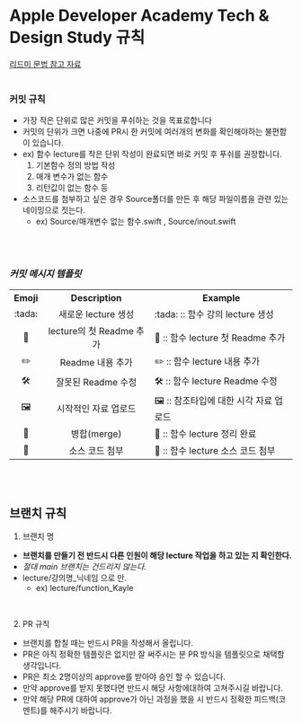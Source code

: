# Apple Developer Academy  Tech & Design Study 규칙


[리드미 문법 참고 자료](https://gist.github.com/ihoneymon/652be052a0727ad59601)
<br><br>

### 커밋 규칙
- 가장 작은 단위로 많은 커밋을 푸쉬하는 것을 목표로합니다
- 커밋의 단위가 크면 나중에 PR시 한 커밋에 여러개의 변화를 확인해야하는 불편함이 있습니다.
- ex) 함수 lecture를  작은 단위 작성이 완료되면 바로 커밋 후 푸쉬를 권장합니다.
  1. 기본함수 정의 방법 작성
  2. 매개 변수가 없는 함수 
  3. 리턴값이 없는 함수 등  
- 소스코드를 첨부하고 싶은 경우 Source폴더를 만든 후 해당 파일이름을 관련 있는 네이밍으로 짓는다.
  - ex) Source/매개변수 없는 함수.swift , Source/inout.swift

<br><br>

### *커밋 메시지 템플릿*

<table align = "center">
 
 <th> Emoji  </th>
 <th> Description</th>
 <th> Example </th>
 
 <tr>
   <td align = "center"> :tada: </td>
    <td align = "center"> 새로운 lecture 생성 </td>
     <td align = "left"> :tada: :: 함수 강의 lecture 생성 </td>
 </tr>
 
  <tr>
   <td align = "center"> 📄 </td>
    <td align = "center"> lecture의 첫 Readme 추가 </td>
     <td align = "left"> 📄 :: 함수 lecture 첫 Readme 추가 </td>
 </tr>
 
 
  <tr>
   <td align = "center"> ✏️ </td>
    <td align = "center"> Readme 내용 추가 </td>
     <td align = "left"> ✏️ :: 함수 lecture 내용 추가 </td>
 </tr>
 
 
  <tr>
   <td align = "center"> 🛠️ </td>
    <td align = "center"> 잘못된 Readme 수정 </td>
     <td align = "left"> 🛠️ :: 함수 lecture Readme 수정 </td>
 </tr>
 
 <tr>
   <td align = "center"> 🖼️ </td>
    <td align = "center"> 시작적인 자료 업로드 </td>
     <td align = "left"> 🖼️ :: 참조타입에 대한 시각 자료 업로드 </td>
 </tr>
 
 
  <tr>
   <td align = "center"> 👏 </td>
    <td align = "center">  병합(merge) </td>
     <td align = "left"> 👏 :: 함수 lecture 정리 완료 </td>
 </tr>
 
 <tr>
   <td align = "center"> 📎 </td>
    <td align = "center">  소스 코드 첨부 </td>
     <td align = "left"> 📎 :: 함수 lecture 소스 코드 첨부 </td>
 </tr>


</table>

<br><br>

## 브랜치 규칙 

1. 브랜치 명
 - **브랜치를 만들기 전 반드시 다른 인원이 해당 lecture 작업을 하고 있는 지 확인한다.**
 - _절대 main 브랜치는 건드리지 않는다._
 - lecture/강의명_닉네임 으로 만.
   -  ex) lecture/function_Kayle 
   

<br>

2. PR 규칙
 - 브랜치를 합칠 때는 반드시 PR을 작성해서 올립니다.
 - PR은 아직 정확한 템플릿은 없지만 잘 써주시는 분 PR 방식을 템플릿으로 채택할 생각입니다.
 - PR은 최소 2명이상의 approve를 받아야 승인 할 수 있습니다.
 - 만약 approve를 받지 못했다면 반드시 해당 사항에대하여 고쳐주시길 바랍니다.
 - 만약 해당 PR에 대하여 approve가 아닌 과정을 했을 시 반드시 정확한 피드백(코멘트)를 해주시기 바랍니다.

